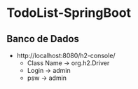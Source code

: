 # TodoList-SpringBoot

## Banco de Dados
* http://localhost:8080/h2-console/
  * Class Name -> org.h2.Driver
  * Login -> admin
  * psw -> admin
